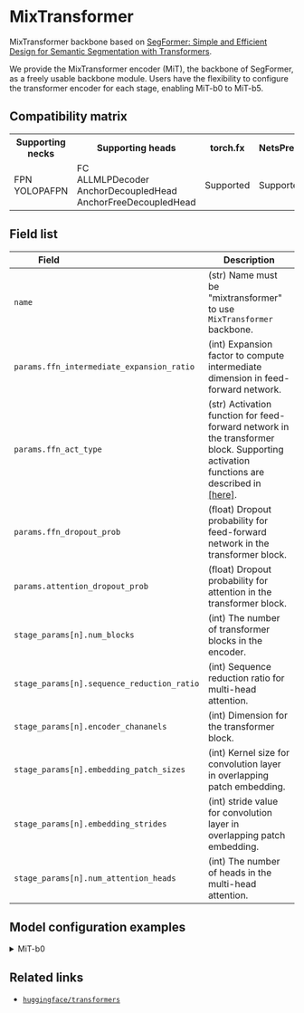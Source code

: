 # MixTransformer

MixTransformer backbone based on [SegFormer: Simple and Efficient Design for Semantic Segmentation with Transformers](https://proceedings.neurips.cc/paper/2021/file/64f1f27bf1b4ec22924fd0acb550c235-Paper.pdf).

We provide the MixTransformer encoder (MiT), the backbone of SegFormer, as a freely usable backbone module. Users have the flexibility to configure the transformer encoder for each stage, enabling MiT-b0 to MiT-b5.

## Compatibility matrix

<table>
  <tr>
    <th>Supporting necks</th>
    <th>Supporting heads</th>
    <th>torch.fx</th>
    <th>NetsPresso</th>
  </tr>
  <tr>
    <td>
      FPN<br />
      YOLOPAFPN
    </td>
    <td>
      FC<br />
      ALLMLPDecoder<br />
      AnchorDecoupledHead<br />
      AnchorFreeDecoupledHead
    </td>
    <td>Supported</td>
    <td>Supported</td>
  </tr>
</table>


## Field list

| Field <img width=200/> | Description |
|---|---|
|`name` | (str) Name must be "mixtransformer" to use `MixTransformer` backbone. |
| `params.ffn_intermediate_expansion_ratio` | (int) Expansion factor to compute intermediate dimension in feed-forward network. |
| `params.ffn_act_type` | (str) Activation function for feed-forward network in the transformer block. Supporting activation functions are described in [[here]](../../components/model/activations.md). |
| `params.ffn_dropout_prob` | (float) Dropout probability for feed-forward network in the transformer block. |
| `params.attention_dropout_prob` | (float) Dropout probability for attention in the transformer block. |
| `stage_params[n].num_blocks` | (int) The number of transformer blocks in the encoder. |
| `stage_params[n].sequence_reduction_ratio` | (int) Sequence reduction ratio for multi-head attention. |
| `stage_params[n].encoder_chananels` | (int) Dimension for the transformer block. |
| `stage_params[n].embedding_patch_sizes` | (int) Kernel size for convolution layer in overlapping patch embedding. |
| `stage_params[n].embedding_strides` | (int) stride value for convolution layer in overlapping patch embedding. |
| `stage_params[n].num_attention_heads` | (int) The number of heads in the multi-head attention. |

## Model configuration examples

<details>
  <summary>MiT-b0</summary>
  
  ```yaml
  model:
    architecture:
      backbone:
        name: mixtransformer
        params:
          ffn_intermediate_expansion_ratio: 4
          ffn_act_type: "gelu"
          ffn_dropout_prob: 0.0
          attention_dropout_prob: 0.0
        stage_params:
          -
            num_blocks: 2
            sequence_reduction_ratio: 8
            attention_chananels: 32
            embedding_patch_sizes: 7
            embedding_strides: 4
            num_attention_heads: 1
          -
            num_blocks: 2
            sequence_reduction_ratio: 4
            attention_chananels: 64
            embedding_patch_sizes: 3
            embedding_strides: 2
            num_attention_heads: 2
          -
            num_blocks: 2
            sequence_reduction_ratio: 2
            attention_chananels: 160
            embedding_patch_sizes: 3
            embedding_strides: 2
            num_attention_heads: 5
          -
            num_blocks: 2
            sequence_reduction_ratio: 1
            attention_chananels: 256
            embedding_patch_sizes: 3
            embedding_strides: 2
            num_attention_heads: 8
  ```
</details>

## Related links
- [`huggingface/transformers`](https://github.com/huggingface/transformers/tree/main/src/transformers/models/segformer)
